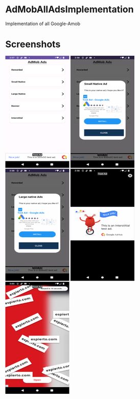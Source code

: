 # AdMobAllAdsImplementation
Implementation of all Google-Amob

# Screenshots
<img width="200" height="350" src="screenshots/Screenshot_20231009-145722.png" alt="Image" > <img width="200" height="350" src="screenshots/Screenshot_20231009-145820.png" alt="Image" > <img width="200" height="350" src="screenshots/Screenshot_20231009-145828.png" alt="Image" > <img width="200" height="350" src="screenshots/Screenshot_20231009-145835.png" alt="Image" > <img width="200" height="350" src="screenshots/Screenshot_20231009-150013.png" alt="Image" >





